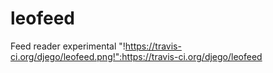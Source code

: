 leofeed
=======

Feed reader  experimental
"!https://travis-ci.org/djego/leofeed.png!":https://travis-ci.org/djego/leofeed
